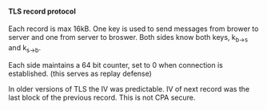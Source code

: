 #### TLS record protocol

Each record is max 16kB. One key is used to send messages from brower to server
and one from server to broswer. Both sides know both keys, k<sub>b->s</sub> and
k<sub>s->b</sub>.

Each side maintains a 64 bit counter, set to 0 when connection is established.
(this serves as replay defense)

In older versions of TLS the IV was predictable. IV of next record was the last
block of the previous record. This is not CPA secure.


